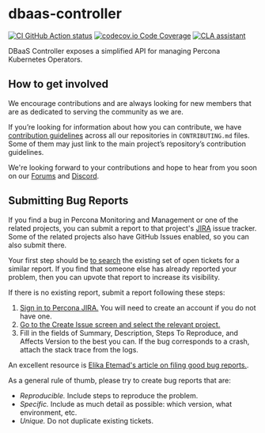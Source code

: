 # dbaas-controller

[![CI GitHub Action status](https://github.com/percona-platform/dbaas-controller/workflows/CI/badge.svg?branch=main)](https://github.com/percona-platform/dbaas-controller/actions?query=workflow%3ACI+branch%3Amain)
[![codecov.io Code Coverage](https://codecov.io/gh/percona-platform/dbaas-controller/branch/main/graph/badge.svg)](https://codecov.io/github/percona-platform/dbaas-controller?branch=main)
[![CLA assistant](https://cla-assistant.percona.com/readme/badge/percona-platform/dbaas-controller)](https://cla-assistant.percona.com/percona-platform/dbaas-controller)

DBaaS Controller exposes a simplified API for managing Percona Kubernetes Operators.


## How to get involved

We encourage contributions and are always looking for new members that are as dedicated to serving the community as we are.

If you’re looking for information about how you can contribute, we have [contribution guidelines](CONTRIBUTING.md) across all our repositories in `CONTRIBUTING.md` files. Some of them may just link to the main project’s repository’s contribution guidelines.

We're looking forward to your contributions and hope to hear from you soon on our [Forums](https://forums.percona.com) and [Discord](https://per.co.na/discord).

## Submitting Bug Reports

If you find a bug in Percona Monitoring and Management  or one of the related projects, you can submit a report to that project's [JIRA](https://jira.percona.com) issue tracker. Some of the related projects also have GitHub Issues enabled, so you can also submit there.

Your first step should be [to search](https://jira.percona.com/issues/?jql=project=PMM) the existing set of open tickets for a similar report. If you find that someone else has already reported your problem, then you can upvote that report to increase its visibility.

If there is no existing report, submit a report following these steps:

1. [Sign in to Percona JIRA.](https://jira.percona.com/login.jsp) You will need to create an account if you do not have one.
2. [Go to the Create Issue screen and select the relevant project.](https://jira.percona.com/secure/CreateIssueDetails!init.jspa?pid=11600&issuetype=1&priority=3)
3. Fill in the fields of Summary, Description, Steps To Reproduce, and Affects Version to the best you can. If the bug corresponds to a crash, attach the stack trace from the logs.

An excellent resource is [Elika Etemad's article on filing good bug reports.](http://fantasai.inkedblade.net/style/talks/filing-good-bugs/).

As a general rule of thumb, please try to create bug reports that are:

- *Reproducible.* Include steps to reproduce the problem.
- *Specific.* Include as much detail as possible: which version, what environment, etc.
- *Unique.* Do not duplicate existing tickets.


